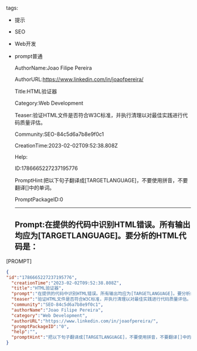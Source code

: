   tags: 
- 提示
- SEO
- Web开发
- prompt普通

  AuthorName:Joao Filipe Pereira

  AuthorURL:https://www.linkedin.com/in/joaofpereira/

  Title:HTML验证器

  Category:Web Development

  Teaser:验证HTML文件是否符合W3C标准，并执行清理以对最佳实践进行代码质量评估。

  Community:SEO-84c5d6a7b8e9f0c1

  CreationTime:2023-02-02T09:52:38.808Z

  Help:

  ID:1786665227237195776

  PromptHint:把以下句子翻译成[TARGETLANGUAGE]，不要使用拼音，不要翻译[]中的单词。

  PromptPackageID:0

  ---

  ## Prompt:在提供的代码中识别HTML错误。所有输出均应为[TARGETLANGUAGE]。要分析的HTML代码是：
[PROMPT]

  ```json
  {
  "id":"1786665227237195776",
    "creationTime":"2023-02-02T09:52:38.808Z",
    "title":"HTML验证器",
    "prompt":"在提供的代码中识别HTML错误。所有输出均应为[TARGETLANGUAGE]。要分析的HTML代码是：\n[PROMPT]",
    "teaser":"验证HTML文件是否符合W3C标准，并执行清理以对最佳实践进行代码质量评估。",
    "community":"SEO-84c5d6a7b8e9f0c1",
    "authorName":"Joao Filipe Pereira",
    "category":"Web Development",
    "authorURL":"https://www.linkedin.com/in/joaofpereira/",
    "promptPackageID":"0",
    "help":"",
    "promptHint":"把以下句子翻译成[TARGETLANGUAGE]，不要使用拼音，不要翻译[]中的单词。"
  }
  ```

